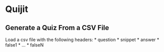 # Quijit

## Generate a Quiz From a CSV File

Load a csv file with the following headers:
    * question
    * snippet
    * answer
    * false1
    * ...
    * falseN
    
   
